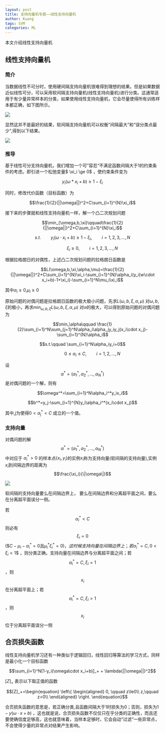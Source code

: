 ```yaml
---
layout: post
title: 支持向量机专题——线性支持向量机
author: Kuang
tags: SVM
categories: ML
---
```


本文介绍线性支持向量机



## 线性支持向量机

### 简介

当数据线性不可分时，使用硬间隔支持向量机很难得到理想的结果。但是如果数据近似线性可分，可以采用软间隔支持向量机(线性支持向量机)进行分类。这通常适用于有少量异常样本的分类，如果使用线性支持向量机，它会尽量使得所有训练样本都正确，如下图所示。

![][1]



显然这并不是最好的结果，软间隔支持向量机可以权衡“间隔最大”和“误分类点最少",得到以下结果。

![][2]

### 推导

基于线性可分支持向量机，我们增加一个可”容忍“不满足函数间隔大于1的约束条件的考虑。即引进一个松弛变量$ \xi_i \ge 0$ ，使约束条件变为

$$y_i(\omega*x_i+b)\ge1-\xi_i$$

同时，修改代价函数（目标函数）为

$$\frac{1}{2}{||\omega||}^2+C\sum_{i=1}^{N}\xi_i$$

接下来的步骤就和线性支持向量机一样，解一个凸二次规划问题

$$\min_{\omega,b,\xi}\qquad\frac{1}{2}{||\omega||}^2+C\sum_{i=1}^{N}\xi_i$$

$$s.t.\qquad y_i(\omega \cdot x_i+b)\ge1-\xi_i,\qquad i=1,2,3,...,N$$

$$\qquad \qquad\xi_i\ge0,\qquad i=1,2,3,...,N$$

根据拉格朗日的对偶性，上述凸二次规划问题的拉格朗日函数是

$$L(\omega,b,\xi,\alpha,\mu)=\frac{1}{2}{||\omega||}^2+C\sum_{i=1}^{N}\xi_i-\sum_{i=1}^{N}\alpha_i(y_i(w\cdot x_i+b)-1+\xi_i)-\sum_{i=1}^N\mu_i\xi_i$$

其中$\alpha_i\ge0$,$\mu_i\ge0$

原始问题的对偶问题是拉格朗日函数的极大极小问题，先求$L(\omega,b,\xi,\alpha,\mu)$ 对$\omega,b,\xi$的极小，再求$min_{\omega,b,\xi}L(\omega,b,\xi,\alpha,\mu)$ 对$\alpha$的极大，可以得到原始问题的对偶问题为

$$\min_\alpha\qquad \frac{1}{2}\sum_{i=1}^N\sum_{j=1}^N\alpha_i\alpha_jy_iy_j(x_i\cdot x_j)-\sum_{i=1}^{N}\alpha_i$$

$$s.t.\qquad  \sum_{i=1}^N\alpha_iy_i=0$$

$$\qquad\qquad0\le\alpha_i\le C,\qquad i=1,2,...,N$$

设$$\alpha^*=(\alpha_1^*,\alpha_2^*,...,\alpha_N^*)$$是对偶问题的一个解，则有

$$\omega^*=\sum_{i=1}^N\alpha_i^*y_ix_i$$

$$b^*=y_j-\sum_{i=1}^{N}y_i\alpha_i^*(x_i\cdot x_j)$$

其中,j为使得$0<\alpha_j^*<C$ 成立的一个值。

### 支持向量

对偶问题的解 $$\alpha^*=(\alpha_1^*,\alpha_2^*,...,\alpha_N^*)$$ 中对应于 $\alpha_i^*>0$ 的样本点$(x_i,y_i)$的实例$x_i$称为支持向量(软间隔的支持向量),实例$x_i$到间隔边界的距离为$$\frac{\xi_i}{\|\omega\|}$$

![][3]

软间隔的支持向量要么在间隔边界上， 要么在间隔边界和分离超平面之间，要么在分离超平面误分一侧。

若$$\alpha_i^*<C$$ 则必有$$\xi_i=0$$ ($$C-\mu_i-\alpha_i^*=0$且$\mu_i^*\xi_i^*=0$$)，这时候支持向量在间隔边界上；若$$\alpha_i^*=C,0<\xi_i<1$$ ，则分类正确，支持向量在间隔边界与分离超平面之间；若$$\alpha_i^*=C,\xi_i=1$$ ，则$$x_i$$在分离超平面上；若$$\alpha_i^*=C, \xi_i>1$$ ，则$$x_i$$ 位于分离超平面误分一侧

## 合页损失函数

线性支持向量机学习还有一种类似于逻辑回归，线性回归等算法的学习方式，同样是最小化一个目标函数

$$\sum_{i=1}^N[1-y_i(\omega\cdot x_i+b)]_+ + \lambda{||\omega||}^2$$

$[Z]_+$ 表示以下取正值的函数

$$[Z]_+=\begin{equation}  \left\{   \begin{aligned}  0, \qquad z\le0\\ z,\qquad z>0\\  \end{aligned}   \right.  \end{equation}$$

合页损失函数的意思是，若正确分类,且函数间隔大于1时损失为0；否则，损失为$1-y(\omega \cdot x +b)$ ，这也就是说，合页损失函数不仅仅只在乎分类的正确性，而且还要使确信度足够高，这也就意味着，当样本足够时，它会自动“过滤”一些异常点，不会使得少量的异常点对结果产生影响。

[1]:https://raw.githubusercontent.com/CrisJk/SomePicture/master/blog_picture/SVM2_1.PNG
[2]: https://raw.githubusercontent.com/CrisJk/SomePicture/master/blog_picture/SVM2_2.PNG
[3]: https://raw.githubusercontent.com/CrisJk/SomePicture/master/blog_picture/svm2_3.PNG